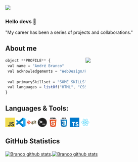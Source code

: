 ![](https://komarev.com/ghpvc/?username=drero&color=blue)
### Hello devs 👋
"My career has been a series of projects and collaborations."

## About me

<img align="right" width="250" src="https://i2.wp.com/allhtaccess.info/wp-content/uploads/2018/03/programming.gif?fit=1281%2C716&ssl=1" />

```JavaScript
object **PROFILE** {
 val name = "André Branco"
 val acknowledgements = "WebDesign/FrontEnd"
 
 val primarySkillset = "SOME SKILLS"
 val languages = listOf("HTML", "CSS", "JavaScript", "TypeScript", "React") 
}
```

## **Languages & Tools:**  

<code><img height="30" src="https://raw.githubusercontent.com/github/explore/80688e429a7d4ef2fca1e82350fe8e3517d3494d/topics/javascript/javascript.png"></code>
<code><img height="30" src="https://raw.githubusercontent.com/github/explore/80688e429a7d4ef2fca1e82350fe8e3517d3494d/topics/visual-studio-code/visual-studio-code.png"></code>
<code><img height="30" src="https://raw.githubusercontent.com/github/explore/80688e429a7d4ef2fca1e82350fe8e3517d3494d/topics/git/git.png"></code>
<code><img height="30" src="https://raw.githubusercontent.com/github/explore/80688e429a7d4ef2fca1e82350fe8e3517d3494d/topics/terminal/terminal.png"></code>
<code><img height="30" src="https://raw.githubusercontent.com/github/explore/80688e429a7d4ef2fca1e82350fe8e3517d3494d/topics/html/html.png"></code>
<code><img height="30" src="https://raw.githubusercontent.com/github/explore/80688e429a7d4ef2fca1e82350fe8e3517d3494d/topics/css/css.png"></code>
<code><img height="30" src="https://raw.githubusercontent.com/github/explore/80688e429a7d4ef2fca1e82350fe8e3517d3494d/topics/typescript/typescript.png"></code>
<code><img height="30" src="https://raw.githubusercontent.com/github/explore/80688e429a7d4ef2fca1e82350fe8e3517d3494d/topics/react/react.png"></code>

## **GitHub Statistics**
<a href="https://github.com/drero">
<img align="center" src="https://github-readme-stats.vercel.app/api/top-langs/?username=drero&layout=compact&theme=algolia" alt="Branco github stats" />
<img align="center" src="https://github-readme-stats.vercel.app/api?username=drero&layout=compact&show_icons=true&theme=algolia&line_height=27&width=80%" alt="Branco github stats" />
</a>
<br>


